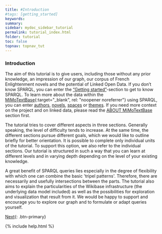 ```yaml
---
title: #Introduction
#tags: [getting_started]
keywords:
summary:
sidebar: mydoc_sidebar_tutorial
permalink: tutorial_index.html
folder: tutorial
toc: false
topnav: topnav_tut
---
```


### **Introduction**

The aim of this tutorial is to give users, including those without any prior knowledge, an impression of our graph, our corpus of French Enlightenment novels and the potential of Linked Open Data. If you don’t know SPARQL, you can enter the [“Getting started”](https://mimotext.github.io/MiMoTextBase_Tutorial/getting_started.html)-section to get to know SPARQL. To learn more about the data within the [MiMoTextBase](http://data.mimotext.uni-trier.de/wiki/Main_Page){:target="_blank", rel: "noopener noreferrer"} using SPARQL, you can enter [authors](https://mimotext.github.io/MiMoTextBase_Tutorial/authors.html), [novels](https://mimotext.github.io/MiMoTextBase_Tutorial/novels.html), [spaces](https://mimotext.github.io/MiMoTextBase_Tutorial/spaces.html) or [themes](https://mimotext.github.io/MiMoTextBase_Tutorial/themes.html). If you need more context on the project and on linked data, please read the [ABOUT MiMoTextBase](https://mimotext.github.io/MiMoTextBase_Tutorial/aboutMiMoTextBase.html) section first.

The tutorial tries to cover different aspects in three sections. Generally speaking, the level of difficulty tends to increase. At the same time, the different sections pursue different goals, which we would like to outline briefly for better orientation.
It is possible to complete only individual units of the tutorial. To support this option, we also refer to the individual sections. Our tutorial is structured in such a way that you can learn at different levels and in varying depth depending on the level of your existing knowledge.

A great benefit of SPARQL queries lies especially in the degree of flexibility with which one can combine the basic 'tripel patterns'. Therefore, there are necessarily and usefully intersections between the parts.
The tutorial also aims to explain the particularities of the Wikibase infrastructure (the underlying data model included) as well as the possibilities for exploration and visualization that result from it. We would be happy to support and encourage you to explore our graph and to formulate or adapt queries yourself.

[Next](./intro_sec_1.html){: .btn-primary}

{% include help.html %}
